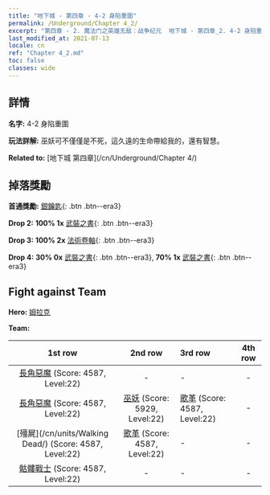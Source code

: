 ```yaml
---
title: "地下城 - 第四章 - 4-2 身陷重圍"
permalink: /Underground/Chapter 4_2/
excerpt: "第四章 - 2. 魔法门之英雄无敌：战争纪元  地下城 - 第四章_2. 4-2 身陷重圍"
last_modified_at: 2021-07-13
locale: cn
ref: "Chapter 4_2.md"
toc: false
classes: wide
---
```


## 詳情

 **名字:** 4-2 身陷重圍

 **玩法詳解:**       巫妖可不僅僅是不死，這久遠的生命帶給我的，還有智慧。

 **Related to:** [地下城 第四章](/cn/Underground/Chapter 4/)

## 掉落獎勵

 **首通獎勵:** [銀鑰匙](/cn/Items/con_693/){: .btn .btn--era3}

 **Drop 2:** **100% 1x** [武裝之書](/cn/Items/mat_25/){: .btn .btn--era3}

 **Drop 3:** **100% 2x** [法術卷軸](/cn/Items/con_694/){: .btn .btn--era3}

 **Drop 4:** **30% 0x** [武裝之書](/cn/Items/mat_18/){: .btn .btn--era3}, **70% 1x** [武裝之書](/cn/Items/mat_18/){: .btn .btn--era3}


## Fight against Team
 **Hero:** [姆拉克](/cn/heroes/Mullich/)

 **Team:**


  | 1st row | 2nd row | 3rd row | 4th row |
  |:----:|:----:|:----|:----:|
  | [長角惡魔](/cn/units/Demon/) (Score: 4587, Level:22)  | - | - | - |
  | [長角惡魔](/cn/units/Demon/) (Score: 4587, Level:22)  | [巫妖](/cn/units/Lich/) (Score: 5929, Level:22)  | [歌革](/cn/units/Gog/) (Score: 4587, Level:22)  | - |
  | [殭屍](/cn/units/Walking Dead/) (Score: 4587, Level:22)  | [歌革](/cn/units/Gog/) (Score: 4587, Level:22)  | - | - |
  | [骷髏戰士](/cn/units/Skeleton/) (Score: 4587, Level:22)  | - | - | - |


